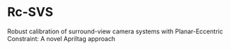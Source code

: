 # Rc-SVS
Robust calibration of surround-view camera systems with Planar-Eccentric Constraint: A novel Apriltag approach
